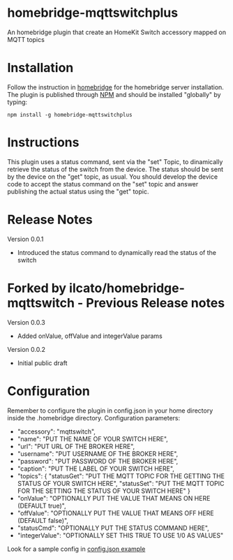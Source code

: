 # homebridge-mqttswitchplus
An homebridge plugin that create an HomeKit Switch accessory mapped on MQTT topics

# Installation
Follow the instruction in [homebridge](https://www.npmjs.com/package/homebridge) for the homebridge server installation.
The plugin is published through [NPM](https://www.npmjs.com/package/homebridge-mqttswitchplus) and should be installed "globally" by typing:

    npm install -g homebridge-mqttswitchplus

# Instructions
This plugin uses a status command, sent via the "set" Topic, to dinamically retrieve the status of the switch from the device. 
The status should be sent by the device on the "get" topic, as usual. 
You should develop the device code to accept the status command on the "set" topic and answer publishing the actual status using the "get" topic. 

# Release Notes
Version 0.0.1
+ Introduced the status command to dynamically read the status of the switch

# Forked by ilcato/homebridge-mqttswitch - Previous Release notes
Version 0.0.3
+ Added onValue, offValue and integerValue params

Version 0.0.2
+ Initial public draft

# Configuration
Remember to configure the plugin in config.json in your home directory inside the .homebridge directory. Configuration parameters:
+ "accessory": "mqttswitch",
+ "name": "PUT THE NAME OF YOUR SWITCH HERE",
+ "url": "PUT URL OF THE BROKER HERE",
+ "username": "PUT USERNAME OF THE BROKER HERE",
+ "password": "PUT PASSWORD OF THE BROKER HERE",
+ "caption": "PUT THE LABEL OF YOUR SWITCH HERE",
+ "topics": {
 	"statusGet": 	"PUT THE MQTT TOPIC FOR THE GETTING THE STATUS OF YOUR SWITCH HERE",
 	"statusSet": 	"PUT THE MQTT TOPIC FOR THE SETTING THE STATUS OF YOUR SWITCH HERE"
	}
+ "onValue": "OPTIONALLY PUT THE VALUE THAT MEANS ON HERE (DEFAULT true)",
+ "offValue": "OPTIONALLY PUT THE VALUE THAT MEANS OFF HERE (DEFAULT false)",
+ "statusCmd": "OPTIONALLY PUT THE STATUS COMMAND HERE",
+ "integerValue": "OPTIONALLY SET THIS TRUE TO USE 1/0 AS VALUES"

Look for a sample config in [config.json example](https://github.com/raidolo/homebridge-mqttswitchplus/blob/master/config.json)
